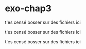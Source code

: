 # exo-chap3

t'es censé bosser sur des fichiers ici

t'es censé bosser sur des fichiers ici

t'es censé bosser sur des fichiers ici

